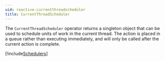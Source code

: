```yaml
---
uid: reactive-currentthreadscheduler
title: CurrentThreadScheduler
---
```


The `CurrentThreadScheduler` operator returns a singleton object that can be used to schedule units of work in the current thread. The action is placed in a queue rather than executing immediately, and will only be called after the current action is complete.

[!include[Schedulers](~/articles/reactive-schedulers.md)]
